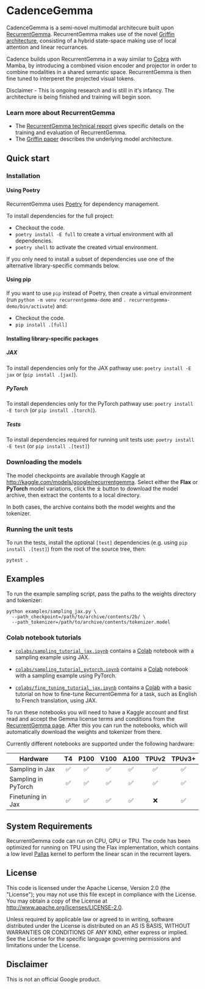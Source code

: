 # CadenceGemma

CadenceGemma is a semi-novel multimodal architecure built upon [RecurrentGemma](https://github.com/google-deepmind/recurrentgemma). RecurrentGemma makes use of the novel [Griffin architecture](https://arxiv.org/abs/2402.19427), consisting of a hybrid state-space making use of local attention and linear recurrances.

Cadence builds upon RecurrentGemma in a way similar to [Cobra](https://arxiv.org/abs/2403.14520) with Mamba, by introducing a combined vision encoder and projector in order to combine modalities in a shared semantic space. RecurrentGemma is then fine tuned to interperet the projected visual tokens.

Disclaimer - This is ongoing research and is still in it's infancy. The architecture is being finished and training will begin soon.

### Learn more about RecurrentGemma

-   The [RecurrentGemma technical report](https://storage.googleapis.com/deepmind-media/gemma/recurrentgemma-report.pdf) gives specific details on the training and evaluation of RecurrentGemma.
-   The [Griffin paper](https://arxiv.org/abs/2402.19427) describes the underlying model architecture.

## Quick start

### Installation

#### Using Poetry
RecurrentGemma uses [Poetry](https://python-poetry.org/docs/) for dependency
management.

To install dependencies for the full project:
* Checkout the code.
* `poetry install -E full` to create a virtual environment with all dependencies.
* `poetry shell` to activate the created virtual environment.

If you only need to install a subset of dependencies use one of the alternative
library-specific commands below.

#### Using pip
If you want to use `pip` instead of Poetry, 
then create a virtual environment (run `python -m venv recurrentgemma-demo` and `. recurrentgemma-demo/bin/activate`) and:

* Checkout the code.
* `pip install .[full]`

#### Installing library-specific packages

##### JAX
To install dependencies only for the JAX pathway use:
`poetry install -E jax` or (`pip install .[jax]`).

##### PyTorch
To install dependencies only for the PyTorch pathway use:
`poetry install -E torch` (or `pip install .[torch]`).

##### Tests
To install dependencies required for running unit tests use:
`poetry install -E test` (or `pip install .[test]`)

### Downloading the models

The model checkpoints are available through Kaggle at
http://kaggle.com/models/google/recurrentgemma.
Select either the **Flax** or **PyTorch** model variations, click the ⤓ button
to download the model archive, then extract the contents to a local directory.

In both cases, the archive contains both the model weights and
the tokenizer.

### Running the unit tests

To run the tests, install the optional `[test]` dependencies (e.g. using `pip install .[test]`) from the root of the source tree, then:

```
pytest .
```

## Examples

To run the example sampling script, pass the paths to the weights directory and tokenizer:

```
python examples/sampling_jax.py \
  --path_checkpoint=/path/to/archive/contents/2b/ \
  --path_tokenizer=/path/to/archive/contents/tokenizer.model
```

### Colab notebook tutorials

-   [`colabs/sampling_tutorial_jax.ipynb`](https://colab.sandbox.google.com/github/google-deepmind/recurrentgemma/blob/main/colabs/sampling_tutorial_jax.ipynb)
    contains a [Colab](http://colab.google) notebook with a sampling example using JAX.

-   [`colabs/sampling_tutorial_pytorch.ipynb`](https://colab.sandbox.google.com/github/google-deepmind/recurrentgemma/blob/main/colabs/sampling_tutorial_pytorch.ipynb)
    contains a [Colab](http://colab.google) notebook with a sampling example using PyTorch.

-   [`colabs/fine_tuning_tutorial_jax.ipynb`](https://colab.sandbox.google.com/github/google-deepmind/recurrentgemma/blob/main/colabs/fine_tuning_tutorial_jax.ipynb)
    contains a [Colab](http://colab.google) with a basic tutorial on how to
    fine-tune RecurrentGemma for a task, such as English to French translation, using JAX.

To run these notebooks you will need to have a Kaggle account and first read and accept
the Gemma license terms and conditions from the [RecurrentGemma page](http://kaggle.com/models/google/recurrentgemma).
After this you can run the notebooks, which will automatically download the weights and tokenizer from there.

Currently different notebooks are supported under the following hardware:

| Hardware            | T4  | P100 | V100 | A100 | TPUv2 | TPUv3+ |
|---------------------|:---:|:----:|:----:|:----:|:-----:|:------:|
| Sampling in Jax     | ✅  | ✅   | ✅   | ✅   | ✅    | ✅    |
| Sampling in PyTorch | ✅  | ✅   | ✅   | ✅   | ✅    | ✅    |
| Finetuning in Jax   | ✅  | ✅   | ✅   | ✅   | ❌    | ✅    |


## System Requirements

RecurrentGemma code can run on CPU, GPU or TPU.
The code has been optimized for running on TPU using the Flax implementation,
which contains a low level [Pallas](https://jax.readthedocs.io/en/latest/pallas/index.html) kernel to perform the linear scan in the recurrent layers.


## License

This code is licensed under the Apache License, Version 2.0 (the \"License\");
you may not use this file except in compliance with the License. You may obtain
a copy of the License at http://www.apache.org/licenses/LICENSE-2.0.

Unless required by applicable law or agreed to in writing, software distributed
under the License is distributed on an AS IS BASIS, WITHOUT WARRANTIES OR
CONDITIONS OF ANY KIND, either express or implied. See the License for the
specific language governing permissions and limitations under the License.

## Disclaimer

This is not an official Google product.

